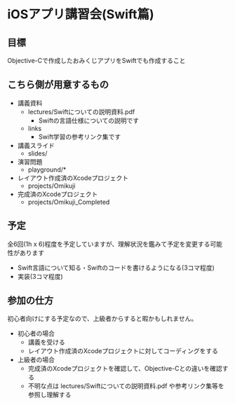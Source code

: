 # iOSアプリ講習会(Swift篇)

## 目標

Objective-Cで作成したおみくじアプリをSwiftでも作成すること

## こちら側が用意するもの

- 講義資料
  - lectures/Swiftについての説明資料.pdf
    - Swiftの言語仕様についての説明です
  - links
    - Swift学習の参考リンク集です
- 講義スライド
  - slides/
- 演習問題
  - playground/*
- レイアウト作成済のXcodeプロジェクト
  - projects/Omikuji
- 完成済のXcodeプロジェクト
  - projects/Omikuji_Completed

## 予定

全6回(1h x 6)程度を予定していますが、理解状況を鑑みて予定を変更する可能性があります

- Swift言語について知る・Swiftのコードを書けるようになる(3コマ程度)
- 実装(3コマ程度)

## 参加の仕方

初心者向けにする予定なので、上級者からすると暇かもしれません。

- 初心者の場合
  - 講義を受ける
  - レイアウト作成済のXcodeプロジェクトに対してコーディングをする
- 上級者の場合
  - 完成済のXcodeプロジェクトを確認して、Objective-Cとの違いを確認する
  - 不明な点は lectures/Swiftについての説明資料.pdf や参考リンク集等を参照し理解する